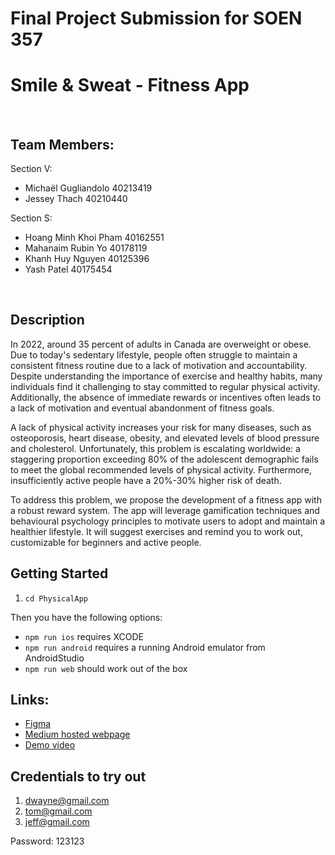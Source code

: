 # Final Project Submission for SOEN 357
# Smile & Sweat - Fitness App
<br/>

## Team Members:
Section V:
- Michaël Gugliandolo 40213419
- Jessey Thach 40210440

Section S:
- Hoang Minh Khoi Pham 40162551
- Mahanaim Rubin Yo 40178119
- Khanh Huy Nguyen 40125396
- Yash Patel 40175454
<br/>

## Description
In 2022, around 35 percent of adults in Canada are overweight or obese. Due to today's sedentary lifestyle, people often struggle to maintain a consistent fitness routine due to a lack of motivation and accountability. Despite understanding the importance of exercise and healthy habits, many individuals find it challenging to stay committed to regular physical activity. Additionally, the absence of immediate rewards or incentives often leads to a lack of motivation and eventual abandonment of fitness goals.

A lack of physical activity increases your risk for many diseases, such as osteoporosis, heart disease, obesity, and elevated levels of blood pressure and cholesterol. Unfortunately, this problem is escalating worldwide: a staggering proportion exceeding 80% of the adolescent demographic fails to meet the global recommended levels of physical activity. Furthermore, insufficiently active people have a 20%-30% higher risk of death.

To address this problem, we propose the development of a fitness app with a robust reward system. The app will leverage gamification techniques and behavioural psychology principles to motivate users to adopt and maintain a healthier lifestyle. It will suggest exercises and remind you to work out, customizable for beginners and active people.
<br/>

## Getting Started
1. `cd PhysicalApp`

Then you have the following options:
* `npm run ios` requires XCODE
* `npm run android` requires a running Android emulator from AndroidStudio
* `npm run web` should work out of the box

## Links:
- [Figma](https://www.figma.com/file/MYg6cCIK6Qhm06d2fG7iHd/Smile-%26-Sweat?type=design&node-id=0%3A1&mode=design&t=c7V6JaX5YxhFkt3H-1)
- [Medium hosted webpage](https://medium.com/@soen357groupproject/final-report-ff04197b74d9)
- [Demo video](https://youtu.be/3kyjPd_Mavc)

## Credentials to try out
1. dwayne@gmail.com
2. tom@gmail.com
3. jeff@gmail.com

Password: 123123

